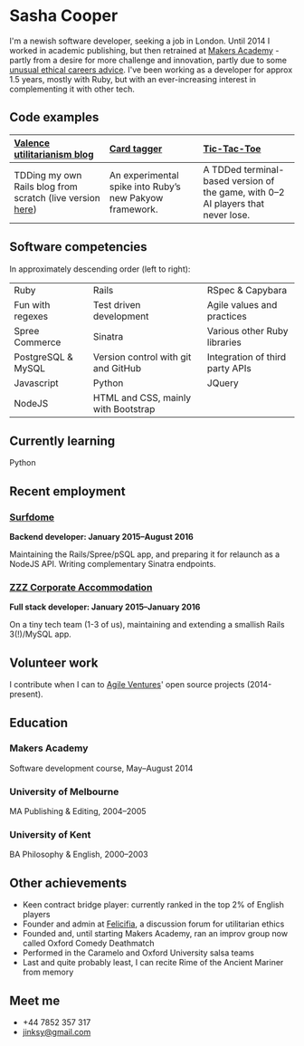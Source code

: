 Sasha Cooper
==

I'm a newish software developer, seeking a job in London. Until 2014 I worked in academic publishing, but then retrained at [Makers Academy](http://www.makersacademy.com/) - partly from a desire for more challenge and innovation, partly due to some [unusual ethical careers advice](https://80000hours.org/articles/earning-to-give/). I've been working as a developer for approx 1.5 years, mostly with Ruby, but with an ever-increasing interest in complementing it with other tech. 

Code examples
--

| [Valence utilitarianism blog](https://github.com/Arepo/rails-blog) | [Card tagger](https://github.com/Arepo/card-tagger) | [Tic-Tac-Toe](https://github.com/Arepo/tictactoe) |
|:--------- |:----------- |:---------------- |
| TDDing my own Rails blog from scratch (live version [here](https://fathomless-meadow-92606.herokuapp.com/))  | An experimental spike into Ruby’s new Pakyow framework. | A TDDed terminal-based version of the game, with 0–2 AI players that never lose. |

Software competencies
--

In approximately descending order (left to right):

<table>
  <tr>
    <td>Ruby</td>
    <td>Rails</td>
    <td>RSpec & Capybara</td>
  </tr>

  <tr>
    <td>Fun with regexes </td>
    <td>Test driven development</td>
    <td>Agile values and practices</td>
  </tr>

  <tr>
    <td>Spree Commerce</td>
    <td>Sinatra</td>
    <td>Various other Ruby libraries</td>
  </tr>

  <tr>
    <td>PostgreSQL & MySQL</td>
    <td>Version control with git and GitHub</td>
    <td>Integration of third party APIs</td>
  </tr>

  <tr>
    <td>Javascript</td>
    <td>Python</td>
    <td>JQuery</td>
  </tr>

  <tr>
    <td>NodeJS</td>
    <td>HTML and CSS, mainly with Bootstrap</td>
  </tr>
</table>


Currently learning
--

Python

Recent employment
--

### [Surfdome](https://www.surfdome.com/)

**Backend developer: January 2015–August 2016**

Maintaining the Rails/Spree/pSQL app, and preparing it for relaunch as a NodeJS API. Writing complementary Sinatra endpoints.

### [ZZZ Corporate Accommodation](https://www.zzz.co.uk/) 

**Full stack developer: January 2015–January 2016**

On a tiny tech team (1-3 of us), maintaining and extending a smallish Rails 3(!)/MySQL app.

Volunteer work
--------------

I contribute when I can to [Agile Ventures](http://www.agileventures.org/)' open source projects (2014-present).

Education
--

### Makers Academy
Software development course,	  May–August 2014

### University of Melbourne
MA Publishing & Editing,        2004–2005

### University of Kent
BA Philosophy & English,        2000–2003


Other achievements
--

 * Keen contract bridge player: currently ranked in the top 2% of English players
 * Founder and admin at [Felicifia](http://felicifia.org/), a discussion forum for utilitarian ethics
 * Founded and, until starting Makers Academy, ran an improv group now called Oxford Comedy Deathmatch
 * Performed in the Caramelo and Oxford University salsa teams
 * Last and quite probably least, I can recite Rime of the Ancient Mariner from memory

Meet me
--

 * +44 7852 357 317
 * jinksy@gmail.com

